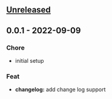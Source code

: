 <a name="unreleased"></a>
## [Unreleased]


<a name="0.0.1"></a>
## 0.0.1 - 2022-09-09
### Chore
- initial setup

### Feat
- **changelog:** add change log support


[Unreleased]: https://github.com/michaelbrewer/changelog-git-chglog/compare/0.0.1...HEAD
